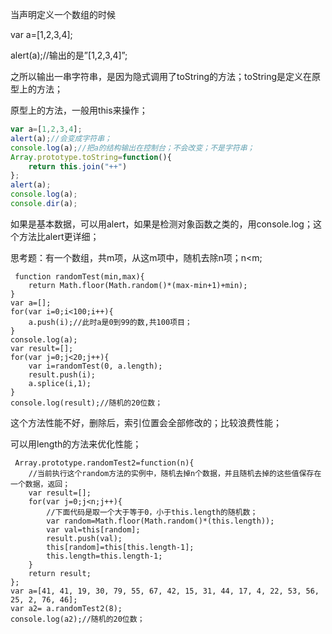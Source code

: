 当声明定义一个数组的时候

var a=[1,2,3,4];

alert(a);//输出的是”[1,2,3,4]”;

之所以输出一串字符串，是因为隐式调用了toString的方法；toString是定义在原型上的方法；

原型上的方法，一般用this来操作；
```javascript
var a=[1,2,3,4];
alert(a);//会变成字符串；
console.log(a);//把a的结构输出在控制台；不会改变；不是字符串；
Array.prototype.toString=function(){
    return this.join("++")
};
alert(a);
console.log(a);
console.dir(a);
```

如果是基本数据，可以用alert，如果是检测对象函数之类的，用console.log；这个方法比alert更详细；

思考题：有一个数组，共m项，从这m项中，随机去除n项；n<m;

```
 function randomTest(min,max){
    return Math.floor(Math.random()*(max-min+1)+min);
}
var a=[];
for(var i=0;i<100;i++){
    a.push(i);//此时a是0到99的数,共100项目；
}
console.log(a);
var result=[];
for(var j=0;j<20;j++){
    var i=randomTest(0, a.length);
    result.push(i);
    a.splice(i,1);
}
console.log(result);//随机的20位数；
```
这个方法性能不好，删除后，索引位置会全部修改的；比较浪费性能；

可以用length的方法来优化性能；

```
 Array.prototype.randomTest2=function(n){
    //当前执行这个random方法的实例中，随机去掉n个数据，并且随机去掉的这些值保存在一个数据，返回；
    var result=[];
    for(var j=0;j<n;j++){
        //下面代码是取一个大于等于0，小于this.length的随机数；
        var random=Math.floor(Math.random()*(this.length));
        var val=this[random];
        result.push(val);
        this[random]=this[this.length-1];
        this.length=this.length-1;
    }
    return result;
};
var a=[41, 41, 19, 30, 79, 55, 67, 42, 15, 31, 44, 17, 4, 22, 53, 56, 25, 2, 76, 46];
var a2= a.randomTest2(8);
console.log(a2);//随机的20位数；
```
